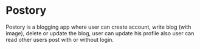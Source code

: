 # Postory
Postory is a blogging app where user can create account, write blog (with image), delete or update the blog, user can update his profile also user can read other users post with or without login.
